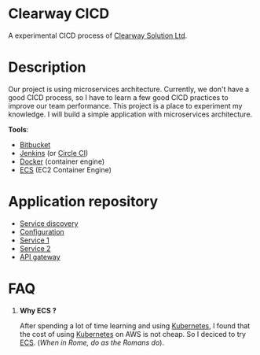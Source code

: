 # Clearway CICD
A experimental CICD process of [Clearway Solution Ltd](http://clearway.vn/).

# Description

Our project is using microservices architecture. Currently, we don't have a good CICD process, so I have to learn a few good CICD practices to improve our team performance. This project is a place to experiment my knowledge. I will build a simple application with microservices architecture. 

**Tools**:
- [Bitbucket](https://bitbucket.org/)
- [Jenkins](https://jenkins.io/) (or [Circle CI](https://circleci.com/))
- [Docker](https://www.docker.com/) (container engine)
- [ECS](https://aws.amazon.com/ecs/) (EC2 Container Engine)


# Application repository

- [Service discovery](https://github.com/darkamenosa/cw-service-discovery)
- [Configuration](https://github.com/darkamenosa/cw-configuration)
- [Service 1]()
- [Service 2]()
- [API gateway]()

# FAQ

1. **Why ECS ?**

   After spending a lot of time learning and using [Kubernetes](https://kubernetes.io/), I found that the cost of using [Kubernetes](https://kubernetes.io/) on AWS is not cheap. So I deciced to try [ECS](https://aws.amazon.com/ecs/). (*When in Rome, do as the Romans do*).


